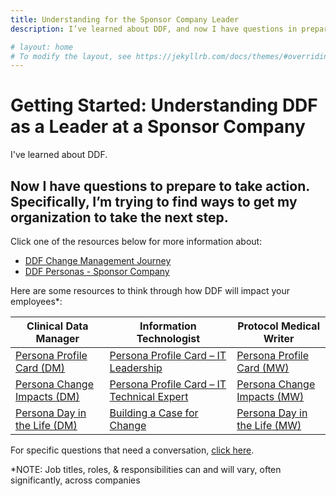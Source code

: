 ```yaml
---
title: Understanding for the Sponsor Company Leader
description: I’ve learned about DDF, and now I have questions in preparation for taking action

# layout: home
# To modify the layout, see https://jekyllrb.com/docs/themes/#overriding-theme-defaults
---
```

# Getting Started: Understanding DDF as a Leader at a Sponsor Company 
I've learned about DDF. 

## Now I have questions to prepare to take action. Specifically, I’m trying to find ways to get my organization to take the next step.
Click one of the resources below for more information about:
- [DDF Change Management Journey](https://github.com/transcelerate/ddf-home/blob/main/documents/documents/DDF%20Change%20Management%20journey%202024.pdf)
- [DDF Personas - Sponsor Company](https://github.com/transcelerate/ddf-home/blob/main/documents/DDF%20Persona%20Infographic%202024.pdf)

Here are some resources to think through how DDF will impact your employees*:

|Clinical Data Manager                                      | Information Technologist                                    |Protocol Medical Writer                          |
|-----------------------------------------------------------|-------------------------------------------------------------|-------------------------------------------------|
|<a target="_blank" href="documents/persona/Infographic%20DM%20Persona%20Profile_FINAL.pdf">Persona Profile Card (DM)</a>|<a target="_blank" href="documents/persona/IT-Persona-Profile-Card-Leadership_FINAL.pdf">Persona Profile Card – IT Leadership</a>|<a target="_blank" href="documents/persona/Infographic%20MW%20Persona%20Profile%20Card_FINAL.pdf">Persona Profile Card (MW)</a>|
|<a target="_blank" href="documents/persona/Infographic%20DM%20Persona%20Change%20Impact_FINAL.pdf">Persona Change Impacts (DM)</a>|<a target="_blank" href="documents/persona/IT-Persona-Profile-Card-Tech-Expert_FINAL.pdf">Persona Profile Card – IT Technical Expert</a>|<a target="_blank" href="documents/persona/Infographic%20MW%20Persona%20Change%20Impact_FINAL.pdf">Persona Change Impacts (MW)</a>|
|<a target="_blank" href="documents/persona/Infographic%20DM%20Persona%20Day%20in%20the%20Life_FINAL.pdf">Persona Day in the Life (DM)</a>|<a target="_blank" href="documents/persona/IT-Persona-Partnering-Guidance_FINAL.pdf">Building a Case for Change</a>|<a target="_blank" href="documents/persona/Infographic%20MW%20Persona%20Day%20in%20the%20Life_FINAL.pdf">Persona Day in the Life (MW)</a>|

For specific questions that need a conversation, <a target="_blank" href="https://www.transceleratebiopharmainc.com/assets/digital-data-flow-feedback-form/">click here</a>.

*NOTE: Job titles, roles, & responsibilities can and will vary, often significantly, across companies
